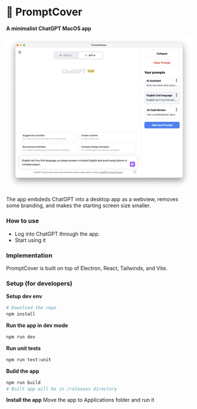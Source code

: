 # 🔖 PromptCover

**A minimalist ChatGPT MacOS app**

![Alt text](screenshot.png)

The app embdeds ChatGPT into a desktop app as a webview, removes some branding, and makes the starting screen size smaller. 


### How to use 
- Log into ChatGPT through the app. 
- Start using it

### Implementation
PromptCover is built on top of Electron, React, Tailwinds, and Vite. 

### Setup (for developers)
**Setup dev env**
```bash
# Download the repo
npm install
```
**Run the app in dev mode**
```bash
npm run dev
```
**Run unit tests**
```bash
npm run test:unit
```

**Build the app**
```bash
npm run build
# Built app will be in /releases directory
```
**Install the app**
Move the app to Applications folder and run it